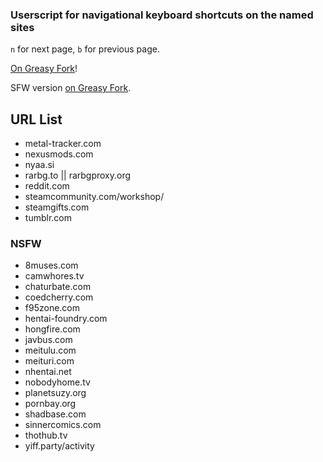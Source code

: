 ### Userscript for navigational keyboard shortcuts on the named sites
`n` for next page, `b` for previous page.

[On Greasy Fork](https://greasyfork.org/en/scripts/377854-navigational-keyboard-shortcuts)!

SFW version [on Greasy Fork](https://greasyfork.org/en/scripts/377855-navigational-keyboard-shortcuts-sfw).

## URL List

* metal-tracker.com
* nexusmods.com
* nyaa.si
* rarbg.to || rarbgproxy.org
* reddit.com
* steamcommunity.com/workshop/
* steamgifts.com
* tumblr.com

### NSFW
* 8muses.com
* camwhores.tv
* chaturbate.com
* coedcherry.com
* f95zone.com
* hentai-foundry.com
* hongfire.com
* javbus.com
* meitulu.com
* meituri.com
* nhentai.net
* nobodyhome.tv
* planetsuzy.org
* pornbay.org
* shadbase.com
* sinnercomics.com
* thothub.tv
* yiff.party/activity
